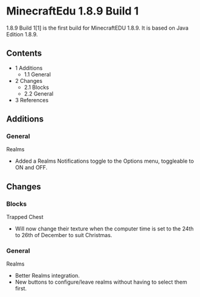 # MinecraftEdu 1.8.9 Build 1
1.8.9 Build 1[1] is the first build for MinecraftEDU 1.8.9. It is based on Java Edition 1.8.9.

## Contents
- 1 Additions
	- 1.1 General
- 2 Changes
	- 2.1 Blocks
	- 2.2 General
- 3 References

## Additions
### General
Realms

- Added a Realms Notifications toggle to the Options menu, toggleable to ON and OFF.

## Changes
### Blocks
Trapped Chest

- Will now change their texture when the computer time is set to the 24th to 26th of December to suit Christmas.

### General
Realms

- Better Realms integration.
- New buttons to configure/leave realms without having to select them first.


